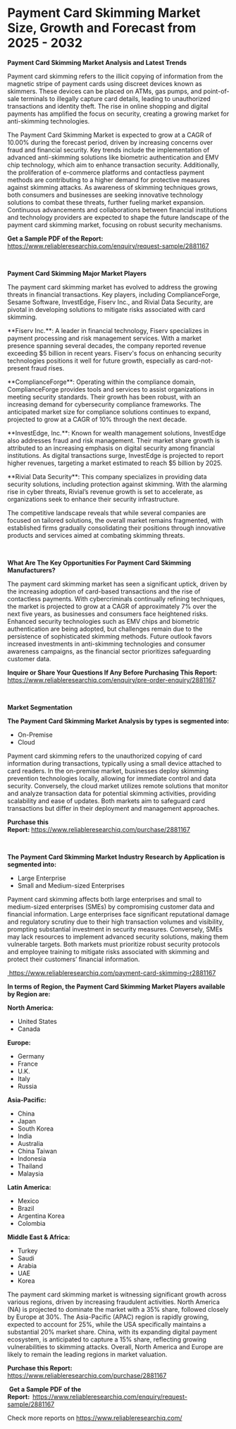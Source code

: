 <p><h1>Payment Card Skimming Market Size, Growth and Forecast from 2025 - 2032</h1></p><p><strong>Payment Card Skimming Market Analysis and Latest Trends</strong></p>
<p><p>Payment card skimming refers to the illicit copying of information from the magnetic stripe of payment cards using discreet devices known as skimmers. These devices can be placed on ATMs, gas pumps, and point-of-sale terminals to illegally capture card details, leading to unauthorized transactions and identity theft. The rise in online shopping and digital payments has amplified the focus on security, creating a growing market for anti-skimming technologies.</p><p>The Payment Card Skimming Market is expected to grow at a CAGR of 10.00% during the forecast period, driven by increasing concerns over fraud and financial security. Key trends include the implementation of advanced anti-skimming solutions like biometric authentication and EMV chip technology, which aim to enhance transaction security. Additionally, the proliferation of e-commerce platforms and contactless payment methods are contributing to a higher demand for protective measures against skimming attacks. As awareness of skimming techniques grows, both consumers and businesses are seeking innovative technology solutions to combat these threats, further fueling market expansion. Continuous advancements and collaborations between financial institutions and technology providers are expected to shape the future landscape of the payment card skimming market, focusing on robust security mechanisms.</p></p>
<p><strong>Get a Sample PDF of the Report:&nbsp;</strong> <a href="https://www.reliableresearchiq.com/enquiry/request-sample/2881167?utm_campaign=1743&utm_medium=2&utm_source=Github&utm_content=ia&utm_term=12032025&utm_id=payment-card-skimming">https://www.reliableresearchiq.com/enquiry/request-sample/2881167</a></p>
<p>&nbsp;</p>
<p><strong>Payment Card Skimming Major Market Players</strong></p>
<p><p>The payment card skimming market has evolved to address the growing threats in financial transactions. Key players, including ComplianceForge, Sesame Software, InvestEdge, Fiserv Inc., and Rivial Data Security, are pivotal in developing solutions to mitigate risks associated with card skimming.</p><p>**Fiserv Inc.**: A leader in financial technology, Fiserv specializes in payment processing and risk management services. With a market presence spanning several decades, the company reported revenue exceeding $5 billion in recent years. Fiserv's focus on enhancing security technologies positions it well for future growth, especially as card-not-present fraud rises.</p><p>**ComplianceForge**: Operating within the compliance domain, ComplianceForge provides tools and services to assist organizations in meeting security standards. Their growth has been robust, with an increasing demand for cybersecurity compliance frameworks. The anticipated market size for compliance solutions continues to expand, projected to grow at a CAGR of 10% through the next decade.</p><p>**InvestEdge, Inc.**: Known for wealth management solutions, InvestEdge also addresses fraud and risk management. Their market share growth is attributed to an increasing emphasis on digital security among financial institutions. As digital transactions surge, InvestEdge is projected to report higher revenues, targeting a market estimated to reach $5 billion by 2025.</p><p>**Rivial Data Security**: This company specializes in providing data security solutions, including protection against skimming. With the alarming rise in cyber threats, Rivial’s revenue growth is set to accelerate, as organizations seek to enhance their security infrastructure. </p><p>The competitive landscape reveals that while several companies are focused on tailored solutions, the overall market remains fragmented, with established firms gradually consolidating their positions through innovative products and services aimed at combating skimming threats.</p></p>
<p>&nbsp;</p>
<p><strong>What Are The Key Opportunities For Payment Card Skimming Manufacturers?</strong></p>
<p><p>The payment card skimming market has seen a significant uptick, driven by the increasing adoption of card-based transactions and the rise of contactless payments. With cybercriminals continually refining techniques, the market is projected to grow at a CAGR of approximately 7% over the next five years, as businesses and consumers face heightened risks. Enhanced security technologies such as EMV chips and biometric authentication are being adopted, but challenges remain due to the persistence of sophisticated skimming methods. Future outlook favors increased investments in anti-skimming technologies and consumer awareness campaigns, as the financial sector prioritizes safeguarding customer data.</p></p>
<p><strong>Inquire or Share Your Questions If Any Before Purchasing This Report:</strong> <a href="https://www.reliableresearchiq.com/enquiry/pre-order-enquiry/2881167?utm_campaign=1743&utm_medium=2&utm_source=Github&utm_content=ia&utm_term=12032025&utm_id=payment-card-skimming">https://www.reliableresearchiq.com/enquiry/pre-order-enquiry/2881167</a></p>
<p>&nbsp;</p>
<p><strong>Market Segmentation</strong></p>
<p><strong>The Payment Card Skimming Market Analysis by types is segmented into:</strong></p>
<p><ul><li>On-Premise</li><li>Cloud</li></ul></p>
<p><p>Payment card skimming refers to the unauthorized copying of card information during transactions, typically using a small device attached to card readers. In the on-premise market, businesses deploy skimming prevention technologies locally, allowing for immediate control and data security. Conversely, the cloud market utilizes remote solutions that monitor and analyze transaction data for potential skimming activities, providing scalability and ease of updates. Both markets aim to safeguard card transactions but differ in their deployment and management approaches.</p></p>
<p><strong>Purchase this Report:&nbsp;</strong><a href="https://www.reliableresearchiq.com/purchase/2881167?utm_campaign=1743&utm_medium=2&utm_source=Github&utm_content=ia&utm_term=12032025&utm_id=payment-card-skimming">https://www.reliableresearchiq.com/purchase/2881167</a></p>
<p>&nbsp;</p>
<p><strong>The Payment Card Skimming Market Industry Research by Application is segmented into:</strong></p>
<p><ul><li>Large Enterprise</li><li>Small and Medium-sized Enterprises</li></ul></p>
<p><p>Payment card skimming affects both large enterprises and small to medium-sized enterprises (SMEs) by compromising customer data and financial information. Large enterprises face significant reputational damage and regulatory scrutiny due to their high transaction volumes and visibility, prompting substantial investment in security measures. Conversely, SMEs may lack resources to implement advanced security solutions, making them vulnerable targets. Both markets must prioritize robust security protocols and employee training to mitigate risks associated with skimming and protect their customers’ financial information.</p></p>
<p><a href="https://www.reliableresearchiq.com/payment-card-skimming-r2881167?utm_campaign=1743&utm_medium=2&utm_source=Github&utm_content=ia&utm_term=12032025&utm_id=payment-card-skimming">&nbsp;https://www.reliableresearchiq.com/payment-card-skimming-r2881167</a></p>
<p><strong>In terms of Region, the Payment Card Skimming Market Players available by Region are:</strong></p>
<p>
    <p> <strong> North America: </strong>
        <ul>
            <li>United States</li>
            <li>Canada</li>
        </ul>
        </p> 
    <p> <strong> Europe: </strong>
        <ul>
            <li>Germany</li>
            <li>France</li>
            <li>U.K.</li>
            <li>Italy</li>
            <li>Russia</li>
        </ul>
        </p> 
    <p> <strong> Asia-Pacific: </strong>
        <ul>
            <li>China</li>
            <li>Japan</li>
            <li>South Korea</li>
            <li>India</li>
            <li>Australia</li>
            <li>China Taiwan</li>
            <li>Indonesia</li>
            <li>Thailand</li>
            <li>Malaysia</li>
        </ul>
        </p> 
    <p> <strong> Latin America: </strong>
        <ul>
            <li>Mexico</li>
            <li>Brazil</li>
            <li>Argentina Korea</li>
            <li>Colombia</li>
        </ul>
        </p> 
    <p> <strong> Middle East & Africa: </strong>
        <ul>
            <li>Turkey</li>
            <li>Saudi</li>
            <li>Arabia</li>
            <li>UAE</li>
            <li>Korea</li>
        </ul>
    </p>
    </p>
<p><p>The payment card skimming market is witnessing significant growth across various regions, driven by increasing fraudulent activities. North America (NA) is projected to dominate the market with a 35% share, followed closely by Europe at 30%. The Asia-Pacific (APAC) region is rapidly growing, expected to account for 25%, while the USA specifically maintains a substantial 20% market share. China, with its expanding digital payment ecosystem, is anticipated to capture a 15% share, reflecting growing vulnerabilities to skimming attacks. Overall, North America and Europe are likely to remain the leading regions in market valuation.</p></p>
<p><strong>Purchase this Report: </strong><a href="https://www.reliableresearchiq.com/purchase/2881167?utm_campaign=1743&utm_medium=2&utm_source=Github&utm_content=ia&utm_term=12032025&utm_id=payment-card-skimming">https://www.reliableresearchiq.com/purchase/2881167</a></p>
<p>&nbsp;<strong>Get a Sample PDF of the Report:&nbsp;&nbsp;</strong><a href="https://www.reliableresearchiq.com/enquiry/request-sample/2881167?utm_campaign=1743&utm_medium=2&utm_source=Github&utm_content=ia&utm_term=12032025&utm_id=payment-card-skimming">https://www.reliableresearchiq.com/enquiry/request-sample/2881167</a></p>
<p><strong></strong></p>
<p>Check more reports on <a href="https://www.reliableresearchiq.com/?utm_campaign=1743&utm_medium=2&utm_source=Github&utm_content=ia&utm_term=12032025&utm_id=payment-card-skimming">https://www.reliableresearchiq.com/</a></p>